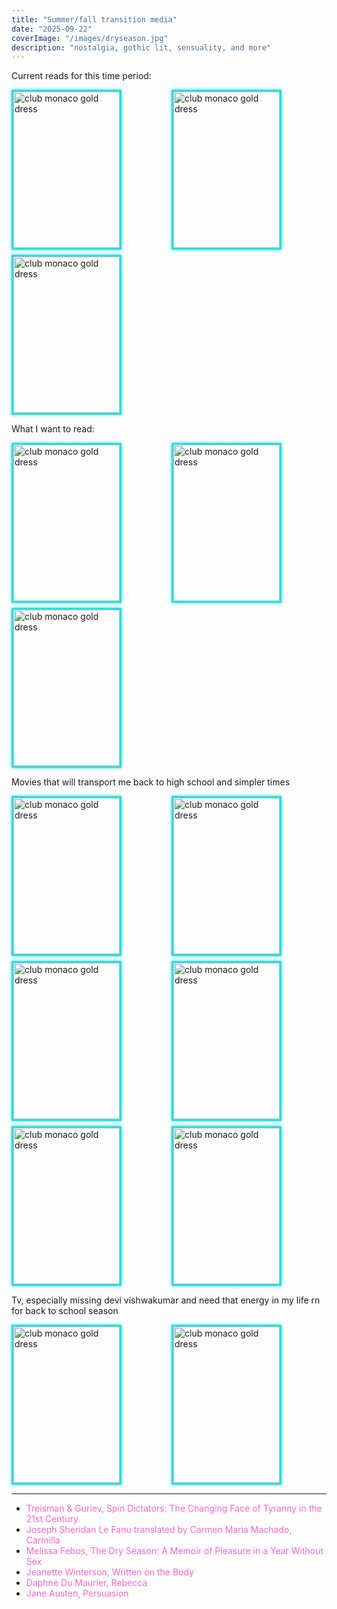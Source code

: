 ```yaml
---
title: "Summer/fall transition media"
date: "2025-09-22"
coverImage: "/images/dryseason.jpg"
description: "nostalgia, gothic lit, sensuality, and more"
---
```

Current reads for this time period:

<div class="image-grid">
  <img src="/images/spindictators.jpg" alt="club monaco gold dress" width="430" />
  <img src="/images/carmilla.jpg" alt="club monaco gold dress" width="200" />
  <img src="/images/dryseason.jpg" alt="club monaco gold dress" width="200" />
</div>

What I want to read:

<div class="image-grid">
  <img src="/images/writtenonthebody.jpg" alt="club monaco gold dress" width="430" />
  <img src="/images/rebecca.jpg" alt="club monaco gold dress" width="430" />
  <img src="/images/persuasion.jpg" alt="club monaco gold dress" width="430" />
</div>

Movies that will transport me back to high school and simpler times

<div class="image-grid">
  <img src="/images/sleepyhollow.jpg" alt="club monaco gold dress" width="430" />
  <img src="/images/crimsonpeak.jpg" alt="club monaco gold dress" width="430" />
  <img src="/images/speak.jpg" alt="club monaco gold dress" width="430" />
  <img src="/images/maryshelley.jpeg" alt="club monaco gold dress" width="430" />
  <img src="/images/phantomoftheopera.jpg" alt="club monaco gold dress" width="430" />
  <img src="/images/whiteoleander.jpg" alt="club monaco gold dress" width="430" />
</div>

Tv, especially missing devi vishwakumar and need that energy in my life rn for back to school season

<div class="image-grid">
  <img src="/images/nhie.jpg" alt="club monaco gold dress" width="430" />
  <img src="/images/twinpeaks.jpg" alt="club monaco gold dress" width="430" />
</div>


---

- [Treisman & Guriev, Spin Dictators: The Changing Face of Tyranny in the 21st Century](#)  
- [Joseph Sheridan Le Fanu translated by Carmen Maria Machado, Carmilla](https://www.barnesandnoble.com/w/carmilla-joseph-sheridan-le-fanu/1116753090)  
- [Melissa Febos, The Dry Season: A Memoir of Pleasure in a Year Without Sex](https://www.melissafebos.com/the-dry-season)   
- [Jeanette Winterson, Written on the Body](#)   
- [Daphne Du Maurier, Rebecca](#)   
- [Jane Austen, Persuasion](#)  


<style>
.image-grid {
  display: grid;
  grid-template-columns: repeat(auto-fill, minmax(170px, 1fr));
  gap: 8px;
}

.image-grid img {
  width: 170px;
  height: 250px;
  object-fit: cover;
  border-radius: 1px;
  border: 3px solid #2eddddff; 
  box-shadow: 0 0 5px #2eddddff; 
}

a {
  color: #ff66cc; 
  text-decoration: none; 
  font-weight: normal;
}

a:hover {
  color: #2edddd;
  text-shadow: 0 0 6px #2edddd;
}
</style>
